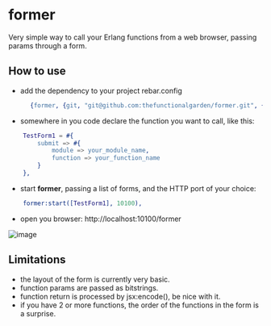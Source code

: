 former
=====

Very simple way to call your Erlang functions from a web browser, passing params through a form.

How to use
-----
- add the dependency to your project rebar.config
```erlang
      {former, {git, "git@github.com:thefunctionalgarden/former.git", {branch, "main"}}}
```

- somewhere in you code declare the function you want to call, like this:
```erlang
    TestForm1 = #{
        submit => #{
            module => your_module_name, 
            function => your_function_name
        }
    },
```

- start **former**, passing a list of forms, and the HTTP port of your choice:
```erlang
    former:start([TestForm1], 10100),
```

- open you browser: http://localhost:10100/former

![image](https://github.com/thefunctionalgarden/former/assets/82588439/5bdc7111-153d-4b5c-8910-c772e156f6b8)



Limitations
-----
- the layout of the form is currently very basic.
- function params are passed as bitstrings.
- function return is processed by jsx:encode(), be nice with it.
- if you have 2 or more functions, the order of the functions in the form is a surprise.

